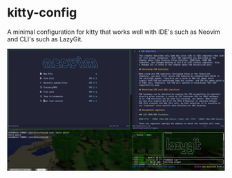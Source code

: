 # kitty-config

A minimal configuration for kitty that works well with IDE's such as Neovim
and CLI's such as LazyGit.

![kitty-setup](assets/kitty-setup.png)
